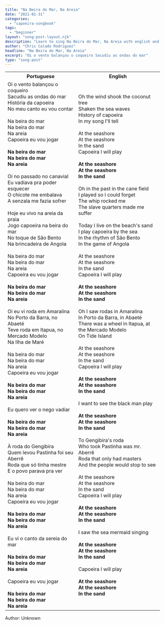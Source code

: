 ```yaml
---
title: "Na Beira do Mar, Na Areia"
date: "2021-01-31"
categories:
  - "capoeira-songbook"
tags:
  - "beginner"
layout: "song-post-layout.njk"
description: "Learn to sing Na Beira do Mar, Na Areia with english and portuguese translations along with a video to help you learn."
author: "Chris Calado Rodriguez"
headline: "Na Beira do Mar, Na Areia"
excerpt: "Oi o vento balançou o coqueiro Sacudiu as ondas do mar"
type: "song-post"
---
```


<table class="capoeira-table">
    <tr class="header-row">
        <th>Portuguese</th>
        <th>English</th>
    </tr>
    <tr>
        <td>
            Oi o vento balançou o coqueiro<br>
            Sacudiu as ondas do mar<br>
            História da capoeira<br>
            No meu canto eu vou contar<br><br>
            Na beira do mar<br>
            Na beira do mar<br>
            Na areia<br>
            Capoeira eu vou jogar<br><br>
            <strong>Na beira do mar<br>
            Na beira do mar<br>
            Na areia</strong><br><br>
            Oi no passado no canavial<br>
            Eu vadiava pra poder esquecer<br>
            O chicote me embalava<br>
            A senzala me fazia sofrer<br><br>
            Hoje eu vivo na areia da praia<br>
            Jogo capoeira na beira do mar<br>
            No toque de São Bento<br>
            Na brincadeira de Angola<br><br>
            Na beira do mar<br>
            Na beira do mar<br>
            Na areia<br>
            Capoeira eu vou jogar<br><br>
            <strong>Na beira do mar<br>
            Na beira do mar<br>
            Na areia</strong><br><br>
            Oi eu vi roda em Amaralina<br>
            No Porto da Barra, no Abaeté<br>
            Teve roda em Itapua, no Mercado Modelo<br>
            Na Ilha de Maré<br><br>
            Na beira do mar<br>
            Na beira do mar<br>
            Na areia<br>
            Capoeira eu vou jogar<br><br>
            <strong>Na beira do mar<br>
            Na beira do mar<br>
            Na areia</strong><br><br>
            Eu quero ver o nego vadiar<br><br>
            <strong>Na beira do mar<br>
            Na beira do mar<br>
            Na areia</strong><br><br>
            À roda do Gengibira<br>
            Quem levou Pastinha foi seu Aberrê<br>
            Roda que só tinha mestre<br>
            E o povo parava pra ver<br><br>
            Na beira do mar<br>
            Na beira do mar<br>
            Na areia<br>
            Capoeira eu vou jogar<br><br>
            <strong>Na beira do mar<br>
            Na beira do mar<br>
            Na areia</strong><br><br>
            Eu vi o canto da sereia do mar<br><br>
            <strong>Na beira do mar<br>
            Na beira do mar<br>
            Na areia</strong><br><br>
            Capoeira eu vou jogar<br><br>
            <strong>Na beira do mar<br>
            Na beira do mar<br>
            Na areia</strong>
        </td>
        <td>
            Oh the wind shook the coconut tree<br>
            Shaken the sea waves<br>
            History of capoeira<br>
            In my song I'll tell<br><br>
            At the seashore<br>
            At the seashore<br>
            In the sand<br>
            Capoeira I will play<br><br>
            <strong>At the seashore<br>
            At the seashore<br>
            In the sand</strong><br><br>
            Oh in the past in the cane field<br>
            I played so I could forget<br>
            The whip rocked me<br>
            The slave quarters made me suffer<br><br>
            Today I live on the beach's sand<br>
            I play capoeira by the sea<br>
            In the rhythm of São Bento<br>
            In the game of Angola<br><br>
            At the seashore<br>
            At the seashore<br>
            In the sand<br>
            Capoeira I will play<br><br>
            <strong>At the seashore<br>
            At the seashore<br>
            In the sand</strong><br><br>
            Oh I saw rodas in Amaralina<br>
            In Porto da Barra, in Abaeté<br>
            There was a wheel in Itapua, at the Mercado Modelo<br>
            On Tide Island<br><br>
            At the seashore<br>
            At the seashore<br>
            In the sand<br>
            Capoeira I will play<br><br>
            <strong>At the seashore<br>
            At the seashore<br>
            In the sand</strong><br><br>
            I want to see the black man play<br><br>
            <strong>At the seashore<br>
            At the seashore<br>
            In the sand</strong><br><br>
            To Gengibira's roda<br>
            Who took Pastinha was mr. Aberrê<br>
            Roda that only had masters<br>
            And the people would stop to see<br><br>
            At the seashore<br>
            At the seashore<br>
            In the sand<br>
            Capoeira I will play<br><br>
            <strong>At the seashore<br>
            At the seashore<br>
            In the sand</strong><br><br>
            I saw the sea mermaid singing<br><br>
            <strong>At the seashore<br>
            At the seashore<br>
            In the sand</strong><br><br>
            Capoeira I will play<br><br>
            <strong>At the seashore<br>
            At the seashore<br>
            In the sand</strong>
        </td>
    </tr>
</table>

<figcaption>

Author: Unknown

</figcaption>